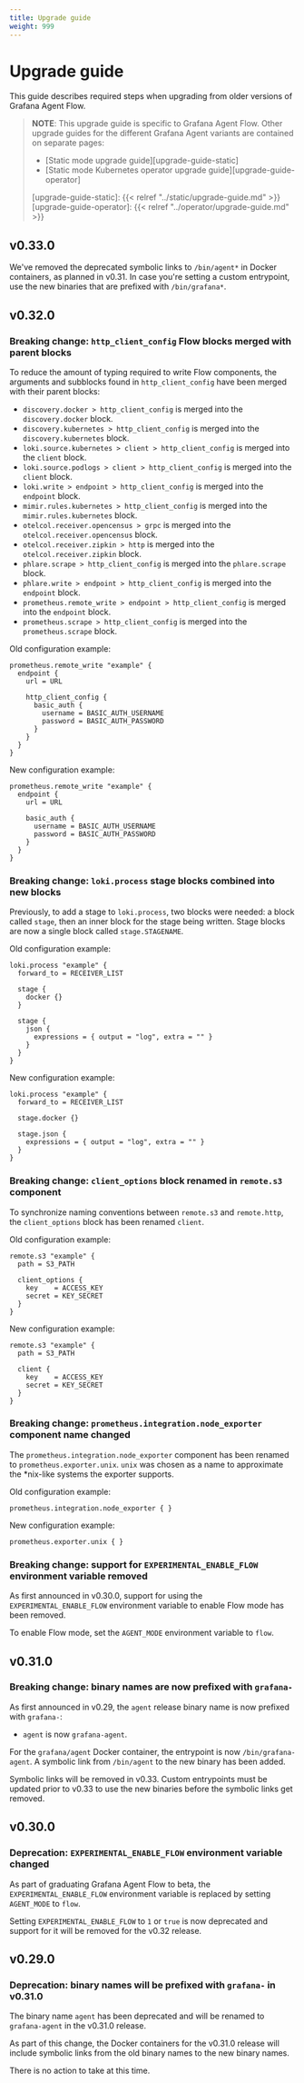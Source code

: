 ```yaml
---
title: Upgrade guide
weight: 999
---
```


# Upgrade guide

This guide describes required steps when upgrading from older versions of
Grafana Agent Flow.

> **NOTE**: This upgrade guide is specific to Grafana Agent Flow.
> Other upgrade guides for the different Grafana Agent variants are contained
> on separate pages:
>
> * [Static mode upgrade guide][upgrade-guide-static]
> * [Static mode Kubernetes operator upgrade guide][upgrade-guide-operator]
>
> [upgrade-guide-static]: {{< relref "../static/upgrade-guide.md" >}}
> [upgrade-guide-operator]: {{< relref "../operator/upgrade-guide.md" >}}

## v0.33.0 

We've removed the deprecated symbolic links to `/bin/agent*` in Docker
containers, as planned in v0.31. In case you're setting a custom entrypoint,
use the new binaries that are prefixed with `/bin/grafana*`.

## v0.32.0

### Breaking change: `http_client_config` Flow blocks merged with parent blocks

To reduce the amount of typing required to write Flow components, the arguments
and subblocks found in `http_client_config` have been merged with their parent
blocks:

- `discovery.docker > http_client_config` is merged into the `discovery.docker` block.
- `discovery.kubernetes > http_client_config` is merged into the `discovery.kubernetes` block.
- `loki.source.kubernetes > client > http_client_config` is merged into the `client` block.
- `loki.source.podlogs > client > http_client_config` is merged into the `client` block.
- `loki.write > endpoint > http_client_config` is merged into the `endpoint` block.
- `mimir.rules.kubernetes > http_client_config` is merged into the `mimir.rules.kubernetes` block.
- `otelcol.receiver.opencensus > grpc` is merged into the `otelcol.receiver.opencensus` block.
- `otelcol.receiver.zipkin > http` is merged into the `otelcol.receiver.zipkin` block.
- `phlare.scrape > http_client_config` is merged into the `phlare.scrape` block.
- `phlare.write > endpoint > http_client_config` is merged into the `endpoint` block.
- `prometheus.remote_write > endpoint > http_client_config` is merged into the `endpoint` block.
- `prometheus.scrape > http_client_config` is merged into the `prometheus.scrape` block.

Old configuration example:

```river
prometheus.remote_write "example" {
  endpoint {
    url = URL

    http_client_config {
      basic_auth {
        username = BASIC_AUTH_USERNAME
        password = BASIC_AUTH_PASSWORD
      }
    }
  }
}
```

New configuration example:

```river
prometheus.remote_write "example" {
  endpoint {
    url = URL

    basic_auth {
      username = BASIC_AUTH_USERNAME
      password = BASIC_AUTH_PASSWORD
    }
  }
}
```

### Breaking change: `loki.process` stage blocks combined into new blocks

Previously, to add a stage to `loki.process`, two blocks were needed: a block
called `stage`, then an inner block for the stage being written. Stage blocks
are now a single block called `stage.STAGENAME`.

Old configuration example:

```river
loki.process "example" {
  forward_to = RECEIVER_LIST

  stage {
    docker {}
  }

  stage {
    json {
      expressions = { output = "log", extra = "" }
    }
  }
}
```

New configuration example:

```river
loki.process "example" {
  forward_to = RECEIVER_LIST

  stage.docker {}

  stage.json {
    expressions = { output = "log", extra = "" }
  }
}
```

### Breaking change: `client_options` block renamed in `remote.s3` component

To synchronize naming conventions between `remote.s3` and `remote.http`, the
`client_options` block has been renamed `client`.

Old configuration example:

```river
remote.s3 "example" {
  path = S3_PATH

  client_options {
    key    = ACCESS_KEY
    secret = KEY_SECRET
  }
}
```

New configuration example:

```river
remote.s3 "example" {
  path = S3_PATH

  client {
    key    = ACCESS_KEY
    secret = KEY_SECRET
  }
}
```

### Breaking change: `prometheus.integration.node_exporter` component name changed

The `prometheus.integration.node_exporter` component has been renamed to
`prometheus.exporter.unix`. `unix` was chosen as a name to approximate the
\*nix-like systems the exporter supports.

Old configuration example:

```river
prometheus.integration.node_exporter { }
```

New configuration example:

```river
prometheus.exporter.unix { }
```

### Breaking change: support for `EXPERIMENTAL_ENABLE_FLOW` environment variable removed

As first announced in v0.30.0, support for using the `EXPERIMENTAL_ENABLE_FLOW`
environment variable to enable Flow mode has been removed.

To enable Flow mode, set the `AGENT_MODE` environment variable to `flow`.

## v0.31.0

### Breaking change: binary names are now prefixed with `grafana-`

As first announced in v0.29, the `agent` release binary name is now prefixed
with `grafana-`:

- `agent` is now `grafana-agent`.

For the `grafana/agent` Docker container, the entrypoint is now
`/bin/grafana-agent`. A symbolic link from `/bin/agent` to the new binary has
been added.

Symbolic links will be removed in v0.33. Custom entrypoints must be
updated prior to v0.33 to use the new binaries before the symbolic links get
removed.

## v0.30.0

### Deprecation: `EXPERIMENTAL_ENABLE_FLOW` environment variable changed

As part of graduating Grafana Agent Flow to beta, the
`EXPERIMENTAL_ENABLE_FLOW` environment variable is replaced by setting
`AGENT_MODE` to `flow`.

Setting `EXPERIMENTAL_ENABLE_FLOW` to `1` or `true` is now deprecated and
support for it will be removed for the v0.32 release.

## v0.29.0

### Deprecation: binary names will be prefixed with `grafana-` in v0.31.0

The binary name `agent` has been deprecated and will be renamed to
`grafana-agent` in the v0.31.0 release.

As part of this change, the Docker containers for the v0.31.0 release will
include symbolic links from the old binary names to the new binary names.

There is no action to take at this time.
